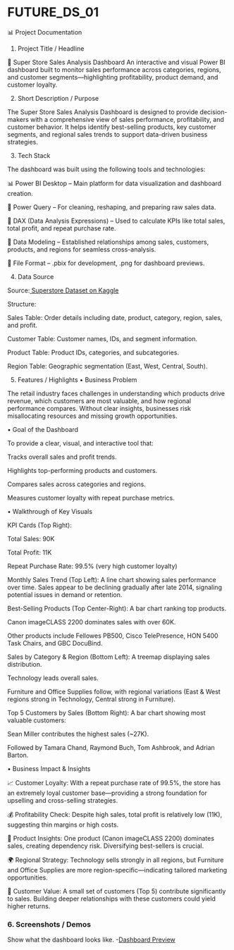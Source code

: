 # FUTURE_DS_01
📊 Project Documentation
1. Project Title / Headline

🛒 Super Store Sales Analysis Dashboard
An interactive and visual Power BI dashboard built to monitor sales performance across categories, regions, and customer segments—highlighting profitability, product demand, and customer loyalty.

2. Short Description / Purpose

The Super Store Sales Analysis Dashboard is designed to provide decision-makers with a comprehensive view of sales performance, profitability, and customer behavior. It helps identify best-selling products, key customer segments, and regional sales trends to support data-driven business strategies.

3. Tech Stack

The dashboard was built using the following tools and technologies:

📊 Power BI Desktop – Main platform for data visualization and dashboard creation.

📂 Power Query – For cleaning, reshaping, and preparing raw sales data.

🧠 DAX (Data Analysis Expressions) – Used to calculate KPIs like total sales, total profit, and repeat purchase rate.

📝 Data Modeling – Established relationships among sales, customers, products, and regions for seamless cross-analysis.

📁 File Format – .pbix for development, .png for dashboard previews.

4. Data Source

Source:<a href="https://www.kaggle.com/datasets/mohamed38/superstoredataset" target="_blank">
  Superstore Dataset on Kaggle
</a>


Structure:

Sales Table: Order details including date, product, category, region, sales, and profit.

Customer Table: Customer names, IDs, and segment information.

Product Table: Product IDs, categories, and subcategories.

Region Table: Geographic segmentation (East, West, Central, South).

5. Features / Highlights
• Business Problem

The retail industry faces challenges in understanding which products drive revenue, which customers are most valuable, and how regional performance compares. Without clear insights, businesses risk misallocating resources and missing growth opportunities.

• Goal of the Dashboard

To provide a clear, visual, and interactive tool that:

Tracks overall sales and profit trends.

Highlights top-performing products and customers.

Compares sales across categories and regions.

Measures customer loyalty with repeat purchase metrics.

• Walkthrough of Key Visuals

KPI Cards (Top Right):

Total Sales: 90K

Total Profit: 11K

Repeat Purchase Rate: 99.5% (very high customer loyalty)

Monthly Sales Trend (Top Left):
A line chart showing sales performance over time. Sales appear to be declining gradually after late 2014, signaling potential issues in demand or retention.

Best-Selling Products (Top Center-Right):
A bar chart ranking top products.

Canon imageCLASS 2200 dominates sales with over 60K.

Other products include Fellowes PB500, Cisco TelePresence, HON 5400 Task Chairs, and GBC DocuBind.

Sales by Category & Region (Bottom Left):
A treemap displaying sales distribution.

Technology leads overall sales.

Furniture and Office Supplies follow, with regional variations (East & West regions strong in Technology, Central strong in Furniture).

Top 5 Customers by Sales (Bottom Right):
A bar chart showing most valuable customers:

Sean Miller contributes the highest sales (~27K).

Followed by Tamara Chand, Raymond Buch, Tom Ashbrook, and Adrian Barton.

• Business Impact & Insights

📈 Customer Loyalty: With a repeat purchase rate of 99.5%, the store has an extremely loyal customer base—providing a strong foundation for upselling and cross-selling strategies.

💰 Profitability Check: Despite high sales, total profit is relatively low (11K), suggesting thin margins or high costs.

🛒 Product Insights: One product (Canon imageCLASS 2200) dominates sales, creating dependency risk. Diversifying best-sellers is crucial.

🌍 Regional Strategy: Technology sells strongly in all regions, but Furniture and Office Supplies are more region-specific—indicating tailored marketing opportunities.

👤 Customer Value: A small set of customers (Top 5) contribute significantly to sales. Building deeper relationships with these customers could yield higher returns.

### 6.	Screenshots / Demos
Show what the dashboard looks like. -[Dashboard Preview](https://github.com/Hamza-313/FUTURE_DS_01/blob/main/Snapshot%20of%20Superstore%20Dashboard.png)
